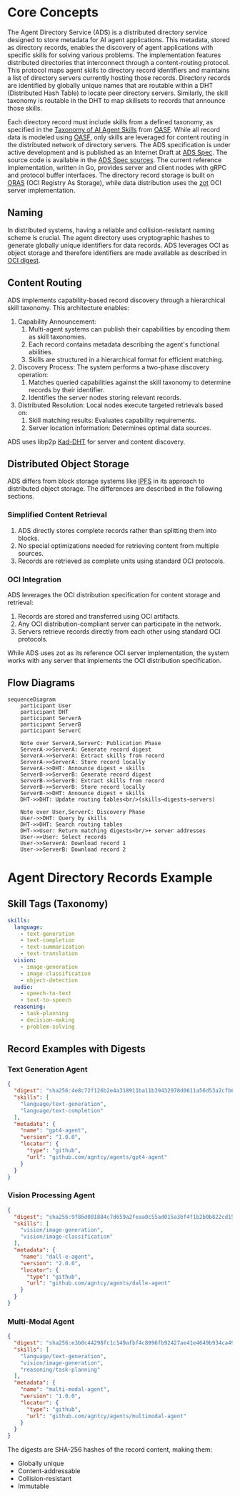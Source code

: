 # Core Concepts

The Agent Directory Service (ADS) is a distributed directory service designed to
store metadata for AI agent applications. This metadata, stored as directory
records, enables the discovery of agent applications with specific skills for
solving various problems.
The implementation features distributed directories that interconnect through a
content-routing protocol. This protocol maps agent skills to directory record
identifiers and maintains a list of directory servers currently hosting those
records.
Directory records are identified by globally unique names that are routable
within a DHT (Distributed Hash Table) to locate peer directory servers.
Similarly, the skill taxonomy is routable in the DHT to map skillsets to records
that announce those skills.

Each directory record must include skills from a defined taxonomy, as specified
in the [Taxonomy of AI Agent Skills](oasf-taxonomy.md) from [OASF](oasf.md).
While all record data is modeled using [OASF](oasf.md), only skills are
leveraged for content routing in the distributed network of directory servers.
The ADS specification is under active development and is published as an
Internet Draft at [ADS Spec](https://spec.dir.agntcy.org). The source code is
available in the [ADS Spec sources](https://github.com/agntcy).
The current reference implementation, written in Go, provides server and client
nodes with gRPC and protocol buffer interfaces. The directory record storage is
built on [ORAS](https://oras.land) (OCI Registry As Storage), while data
distribution uses the [zot](https://zotregistry.dev) OCI server implementation.

## Naming

In distributed systems, having a reliable and collision-resistant naming scheme
is crucial. The agent directory uses cryptographic hashes to generate globally
unique identifiers for data records.
ADS leverages OCI as object storage and therefore identifiers are made available
as described in [OCI digest](https://github.com/opencontainers/image-spec/blob/main/descriptor.md#digests).

## Content Routing

ADS implements capability-based record discovery through a hierarchical skill
taxonomy. This architecture enables:

1. Capability Announcement:
   1. Multi-agent systems can publish their capabilities by encoding them as
      skill taxonomies.
   2. Each record contains metadata describing the agent's functional abilities.
   3. Skills are structured in a hierarchical format for efficient matching.
2. Discovery Process: The system performs a two-phase discovery operation:
   1. Matches queried capabilities against the skill taxonomy to determine
      records by their identifier.
   2. Identifies the server nodes storing relevant records.
3. Distributed Resolution: Local nodes execute targeted retrievals based on:
   1. Skill matching results: Evaluates capability requirements.
   2. Server location information: Determines optimal data sources.

ADS uses libp2p [Kad-DHT](https://docs.libp2p.io/concepts/discovery-routing/kaddht/)
for server and content discovery.

## Distributed Object Storage

ADS differs from block storage systems like
[IPFS](https://ipfs.tech/) in its approach to distributed object storage.
The differences are described in the following sections.

### Simplified Content Retrieval

1. ADS directly stores complete records rather than splitting them into blocks.
2. No special optimizations needed for retrieving content from multiple sources.
3. Records are retrieved as complete units using standard OCI protocols.

### OCI Integration

ADS leverages the OCI distribution specification for content storage and retrieval:

1. Records are stored and transferred using OCI artifacts.
2. Any OCI distribution-compliant server can participate in the network.
3. Servers retrieve records directly from each other using standard OCI protocols.

While ADS uses zot as its reference OCI server implementation, the system works
with any server that implements the OCI distribution specification.

## Flow Diagrams

```mermaid
sequenceDiagram
    participant User
    participant DHT
    participant ServerA
    participant ServerB
    participant ServerC

    Note over ServerA,ServerC: Publication Phase
    ServerA->>ServerA: Generate record digest
    ServerA->>ServerA: Extract skills from record
    ServerA->>ServerA: Store record locally
    ServerA->>DHT: Announce digest + skills
    ServerB->>ServerB: Generate record digest
    ServerB->>ServerB: Extract skills from record
    ServerB->>ServerB: Store record locally
    ServerB->>DHT: Announce digest + skills
    DHT->>DHT: Update routing tables<br/>(skills→digests→servers)

    Note over User,ServerC: Discovery Phase
    User->>DHT: Query by skills
    DHT->>DHT: Search routing tables
    DHT->>User: Return matching digests<br/>+ server addresses
    User->>User: Select records
    User->>ServerA: Download record 1
    User->>ServerB: Download record 2
```


# Agent Directory Records Example

## Skill Tags (Taxonomy)
```yaml
skills:
  language:
    - text-generation
    - text-completion
    - text-summarization
    - text-translation
  vision:
    - image-generation
    - image-classification
    - object-detection
  audio:
    - speech-to-text
    - text-to-speech
  reasoning:
    - task-planning
    - decision-making
    - problem-solving
```

## Record Examples with Digests

### Text Generation Agent
```json
{
  "digest": "sha256:4e8c72f126b2e4a318911ba11b39432978d0611a56d53a2cfb6fdb42853df0e2",
  "skills": [
    "language/text-generation",
    "language/text-completion"
  ],
  "metadata": {
    "name": "gpt4-agent",
    "version": "1.0.0",
    "locator": {
      "type": "github",
      "url": "github.com/agntcy/agents/gpt4-agent"
    }
  }
}
```

### Vision Processing Agent
```json
{
  "digest": "sha256:9f86d081884c7d659a2feaa0c55ad015a3bf4f1b2b0b822cd15d6c15b0f00a08",
  "skills": [
    "vision/image-generation",
    "vision/image-classification"
  ],
  "metadata": {
    "name": "dall-e-agent",
    "version": "2.0.0",
    "locator": {
      "type": "github",
      "url": "github.com/agntcy/agents/dalle-agent"
    }
  }
}
```

### Multi-Modal Agent
```json
{
  "digest": "sha256:e3b0c44298fc1c149afbf4c8996fb92427ae41e4649b934ca495991b7852b855",
  "skills": [
    "language/text-generation",
    "vision/image-generation",
    "reasoning/task-planning"
  ],
  "metadata": {
    "name": "multi-modal-agent",
    "version": "1.0.0",
    "locator": {
      "type": "github",
      "url": "github.com/agntcy/agents/multimodal-agent"
    }
  }
}
```

The digests are SHA-256 hashes of the record content, making them:
- Globally unique
- Content-addressable
- Collision-resistant
- Immutable